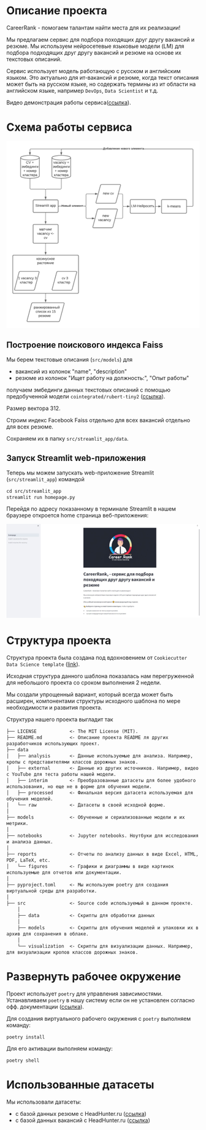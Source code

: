# Описание проекта

CareerRank - помогаем талантам найти места для их реализации!

Мы предлагаем сервис для подбора походящих друг другу вакансий и резюме.
Мы используем нейросетевые языковые модели (LM) для подбора 
подходящих друг другу вакансий и резюме на основе их текстовых описаний.

Сервис использует модель работающую с русском и английским языком.
Это актуально для ит-вакансий и резюме, когда текст описания может быть на русском языке, но содержать термины из ит области на английском языке, например `DevOps`, `Data Scientist` и т.д.

Видео демонстрация работы сервиса([ссылка](https://youtu.be/ThIdllGH9ug)).

# Схема работы сервиса

![sevice_scheme](reports/figures/sevice_scheme.png)

## Построение поискового индекса Faiss

Мы берем текстовые описания (`src/models`) для
* вакансий из колонок "name", "description"
* резюме из колонок "Ищет работу на должность:", "Опыт работы"

получаем эмбединги данных текстовых описаний с помощью предобученной модели `cointegrated/rubert-tiny2` ([ссылка](https://habr.com/ru/articles/669674/)).

Размер вектора 312.

Строим индекс Facebook Faiss отдельно для всех вакансий  отдельно для всех резюме.

Сохраняем их в папку `src/streamlit_app/data`.

## Запуск Streamlit web-приложения

Теперь мы можем запускать web-приложение Streamlit (`src/streamlit_app`) командой

```
cd src/streamlit_app
streamlit run homepage.py
```

Перейдя по адресу показанному в терминале Streamlit в нашем браузере откроется home страница веб-приложения:

![home_page](src/streamlit_app/pics/home_page.jpg)

# Структура проекта

Структура проекта была создана под вдохновением от `Cookiecutter Data Science template` ([link](https://github.com/drivendata/cookiecutter-data-science)).

Исходная структура данного шаблона показалась нам перегруженной для небольшого проекта со сроком выполнения 2 недели.

Мы создали упрощенный вариант, который всегда может быть расширен, компонентами структуры исходного шаблона по мере необходимости и развития проекта.

Структура нашего проекта выгладит так

```
├── LICENSE            <- The MIT License (MIT).
├── README.md          <- Описание проекта README ля других разработчиков использующих проект.
├── data
│   ├── analysis       <- Данные используемые для анализа. Например, кропы с представителями классов дорожных знаков.
│   ├── external       <- Данные из других источников. Например, видео с YouTube для теста работы нашей модели.
│   ├── interim        <- Преобразованные датасеты для более удобного использования, но еще не в форме для обучения модели.
│   ├── processed      <- Финальная версия датасета используемая для обучения моделей.
│   └── raw            <- Датасеты в своей исходной форме.
│
├── models             <- Обученные и сериализованные модели и их метрики.
│
├── notebooks          <- Jupyter notebooks. Ноутбуки для исследования и анализа данных.
│
├── reports            <- Отчеты по анализу данных в виде Excel, HTML, PDF, LaTeX, etc.
│   └── figures        <- Графики и диаграммы в виде картинок используемые для отчетов или документации.
│
├── pyproject.toml     <- Мы используем poetry для создания виртуальной среды для разработки.
│
├── src                <- Source code используемый в данном проекте.
    │
    ├── data           <- Скрипты для обработки данных
    │
    ├── models         <- Скрипты для обучения моделей и упаковки их в архив для сохранения в облаке.
    │
    └── visualization  <- Скрипты для визуализации данных. Например, для визуализации кропов классов дорожных знаков.
```

# Развернуть рабочее окружение

Проект использует `poetry` для управления зависимостями.
Устанавливаем `poetry` в нашу систему если он не установлен согласно офф. документации ([ссылка](https://python-poetry.org/docs/)).

Для создания виртуального рабочего окружения с `poetry` выполняем команду:
```
poetry install
```

Для его активации выполняем команду:
```
poetry shell
```

# Использованные датасеты

Мы использовали датасеты:
 * с базой данных резюме с HeadHunter.ru ([ссылка](https://drive.google.com/file/d/1ikA_Ht45fXD2w5dWZ9sGTSRl-UNeCVub/view?usp=share_link))
 * с базой данных вакансий с HeadHunter.ru ([ссылка](https://t.me/c/1994322130/450))
